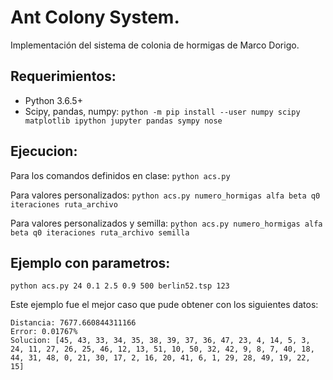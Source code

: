 # Ant Colony System.
Implementación del sistema de colonia de hormigas de Marco Dorigo.

## Requerimientos:
- Python 3.6.5+
- Scipy, pandas, numpy: `python -m pip install --user numpy scipy matplotlib ipython jupyter pandas sympy nose`

## Ejecucion:
Para los comandos definidos en clase: `python acs.py`

Para valores personalizados: `python acs.py numero_hormigas alfa beta q0 iteraciones ruta_archivo`

Para valores personalizados y semilla: `python acs.py numero_hormigas alfa beta q0 iteraciones ruta_archivo semilla`

## Ejemplo con parametros:
`python acs.py 24 0.1 2.5 0.9 500 berlin52.tsp 123`

Este ejemplo fue el mejor caso que pude obtener con los siguientes datos:
```
Distancia: 7677.660844311166
Error: 0.01767%
Solucion: [45, 43, 33, 34, 35, 38, 39, 37, 36, 47, 23, 4, 14, 5, 3, 24, 11, 27, 26, 25, 46, 12, 13, 51, 10, 50, 32, 42, 9, 8, 7, 40, 18, 44, 31, 48, 0, 21, 30, 17, 2, 16, 20, 41, 6, 1, 29, 28, 49, 19, 22, 15]
```